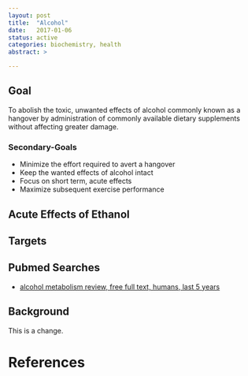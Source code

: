 ```yaml
---
layout: post
title:  "Alcohol"
date:   2017-01-06
status: active
categories: biochemistry, health
abstract: >

---
```


## Goal
To abolish the toxic, unwanted effects of alcohol commonly known as a hangover by administration of commonly available dietary supplements without affecting greater damage.

### Secondary-Goals
* Minimize the effort required to avert a hangover
* Keep the wanted effects of alcohol intact
* Focus on short term, acute effects
* Maximize subsequent exercise performance

## Acute Effects of Ethanol



## Targets


## Pubmed Searches

* [alcohol metabolism review, free full text, humans, last 5 years](https://eutils.ncbi.nlm.nih.gov/entrez/eutils/erss.cgi?rss_guid=1FKYAX__W2XpZZm58xCDY1jFdXcL9bJl2qxYZQeyXSqqvxVQig)

## Background
This is a change.


# References
